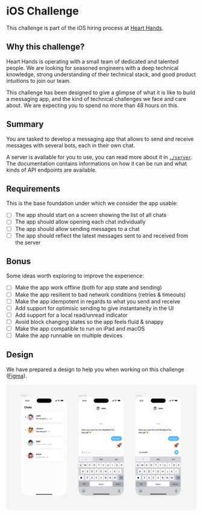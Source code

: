 # iOS Challenge

This challenge is part of the iOS hiring process at [Heart
Hands](https://hearthands.tech/).

## Why this challenge?

Heart Hands is operating with a small team of dedicated and talented people. We
are looking for seasoned engineers with a deep technical knowledge, strong
understanding of their technical stack, and good product intuitions to join our
team.

This challenge has been designed to give a glimpse of what it is like to build a
messaging app, and the kind of technical challenges we face and care about. We
are expecting you to spend no more than 48 hours on this.

## Summary

You are tasked to develop a messaging app that allows to send and receive
messages with several bots, each in their own chat.

A server is available for you to use, you can read more about it in
[`./server`](./server). The documentation contains informations on how it can be
run and what kinds of API endpoints are available.

## Requirements

This is the base foundation under which we consider the app usable:

- [ ] The app should start on a screen showing the list of all chats
- [ ] The app should allow opening each chat individually
- [ ] The app should allow sending messages to a chat
- [ ] The app should reflect the latest messages sent to and received from the server

## Bonus

Some ideas worth exploring to improve the experience:

- [ ] Make the app work offline (both for app state and sending)
- [ ] Make the app resilient to bad network conditions (retries & timeouts)
- [ ] Make the app idempotent in regards to what you send and receive
- [ ] Add support for optimisic sending to give instantaneity in the UI
- [ ] Add support for a local read/unread indicator
- [ ] Avoid block changing states so the app feels fluid & snappy
- [ ] Make the app compatible to run on iPad and macOS
- [ ] Make the app runnable on multiple devices

## Design

We have prepared a design to help you when working on this challenge
([Figma](https://www.figma.com/file/jyaVdqka2yAZ53b5YzkN6T/iOS-Challenge)).

[![design](./design.png)](https://www.figma.com/file/jyaVdqka2yAZ53b5YzkN6T/iOS-Challenge)
